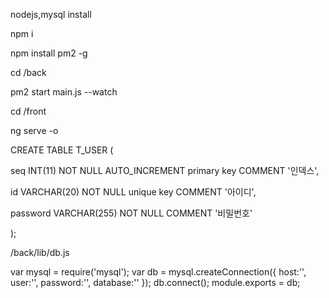 
nodejs,mysql install

npm i

npm install pm2 -g

cd /back

pm2 start main.js --watch

cd /front

ng serve -o


CREATE TABLE T_USER (

seq INT(11) NOT NULL AUTO_INCREMENT primary key COMMENT '인덱스',

id VARCHAR(20) NOT NULL unique key COMMENT '아이디',

password VARCHAR(255) NOT NULL COMMENT '비밀번호'

);


/back/lib/db.js

var mysql = require('mysql');
var db = mysql.createConnection({
  host:'',
  user:'',
  password:'',
  database:''
});
db.connect();
module.exports = db;

